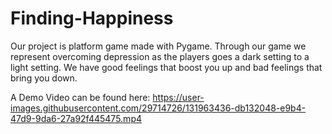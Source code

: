 # Finding-Happiness

Our project is platform game made with Pygame. Through our game we represent overcoming depression as the players goes a dark setting to a light setting. We have good feelings that boost you up and bad feelings that bring you down.

A Demo Video can be found here:
https://user-images.githubusercontent.com/29714726/131963436-db132048-e9b4-47d9-9da6-27a92f445475.mp4

